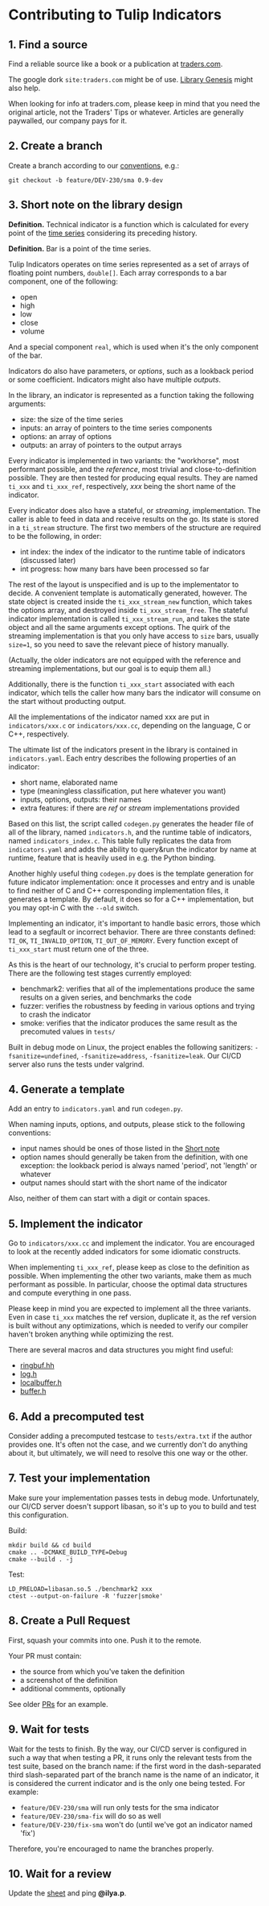 # Contributing to Tulip Indicators

## 1. Find a source

Find a reliable source like a book or a publication at [traders.com](https://traders.com).

The google dork `site:traders.com` might be of use. [Library Genesis](https://libgen.is) might also help.

When looking for info at traders.com, please keep in mind that you need the original article, not the Traders' Tips or whatever. Articles are generally paywalled, our company pays for it.

## 2. Create a branch

Create a branch according to our [conventions](https://github.com/hcmc-project/docs/blob/master/git.md), e.g.:

```
git checkout -b feature/DEV-230/sma 0.9-dev
```

## 3. Short note on the library design

**Definition.** Technical indicator is a function which is calculated for every point of the [time series](https://en.wikipedia.org/wiki/Time_series) considering its preceding history.

**Definition.** Bar is a point of the time series.

Tulip Indicators operates on time series represented as a set of arrays of floating point numbers, `double[]`. Each array corresponds to a bar component, one of the following:
- open
- high
- low
- close
- volume

And a special component `real`, which is used when it's the only component of the bar.

Indicators do also have parameters, or *options*, such as a lookback period or some coefficient. Indicators might also have multiple *outputs*.

In the library, an indicator is represented as a function taking the following arguments:
- size: the size of the time series
- inputs: an array of pointers to the time series components
- options: an array of options
- outputs: an array of pointers to the output arrays

Every indicator is implemented in two variants: the "workhorse", most performant possible, and the *reference*, most trivial and close-to-definition possible. They are then tested for producing equal results. They are named `ti_xxx` and `ti_xxx_ref`, respectively, *xxx* being the short name of the indicator.

Every indicator does also have a stateful, or *streaming*, implementation. The caller is able to feed in data and receive results on the go. Its state is stored in a `ti_stream` structure. The first two members of the structure are required to be the following, in order:
- int index: the index of the indicator to the runtime table of indicators (discussed later)
- int progress: how many bars have been processed so far

The rest of the layout is unspecified and is up to the implementator to decide. A convenient template is automatically generated, however. The state object is created inside the `ti_xxx_stream_new` function, which takes the options array, and destroyed inside `ti_xxx_stream_free`. The stateful indicator implementation is called `ti_xxx_stream_run`, and takes the state object and all the same arguments except options. The quirk of the streaming implementation is that you only have access to `size` bars, usually `size=1`, so you need to save the relevant piece of history manually.

(Actually, the older indicators are not equipped with the reference and streaming implementations, but our goal is to equip them all.)

Additionally, there is the function `ti_xxx_start` associated with each indicator, which tells the caller how many bars the indicator will consume on the start without producting output.

All the implementations of the indicator named xxx are put in `indicators/xxx.c` or `indicators/xxx.cc`, depending on the language, C or C++, respectively.

The ultimate list of the indicators present in the library is contained in `indicators.yaml`. Each entry describes the following properties of an indicator:
- short name, elaborated name
- type (meaningless classification, put here whatever you want)
- inputs, options, outputs: their names
- extra features: if there are *ref* or *stream* implementations provided

Based on this list, the script called `codegen.py` generates the header file of all of the library, named `indicators.h`, and the runtime table of indicators, named `indicators_index.c`. This table fully replicates the data from `indicators.yaml` and adds the ability to query&run the indicator by name at runtime, feature that is heavily used in e.g. the Python binding.

Another highly useful thing `codegen.py` does is the template generation for future indicator implementation: once it processes and entry and is unable to find neither of C and C++ corresponding implementation files, it generates a template. By default, it does so for a C++ implementation, but you may opt-in C with the `--old` switch.

Implementing an indicator, it's important to handle basic errors, those which lead to a segfault or incorrect behavior. There are three constants defined: `TI_OK`, `TI_INVALID_OPTION`, `TI_OUT_OF_MEMORY`. Every function except of `ti_xxx_start` must return one of the three.

As this is the heart of our technology, it's crucial to perform proper testing. There are the following test stages currently employed:
- benchmark2: verifies that all of the implementations produce the same results on a given series, and benchmarks the code
- fuzzer: verifies the robustness by feeding in various options and trying to crash the indicator
- smoke: verifies that the indicator produces the same result as the precomuted values in `tests/`

Built in debug mode on Linux, the project enables the following sanitizers: `-fsanitize=undefined`, `-fsanitize=address`, `-fsanitize=leak`. Our CI/CD server also runs the tests under valgrind.

## 4. Generate a template

Add an entry to `indicators.yaml` and run `codegen.py`.

When naming inputs, options, and outputs, please stick to the following conventions:
- input names should be ones of those listed in the [Short note](#3-short-note-on-the-library-design)
- option names should generally be taken from the definition, with one exception: the lookback period is always named 'period', not 'length' or whatever
- output names should start with the short name of the indicator

Also, neither of them can start with a digit or contain spaces.

## 5. Implement the indicator

Go to `indicators/xxx.cc` and implement the indicator. You are encouraged to look at the recently added indicators for some idiomatic constructs.

When implementing `ti_xxx_ref`, please keep as close to the definition as possible. When implementing the other two variants, make them as much performant as possible. In particular, choose the optimal data structures and compute everything in one pass. 

Please keep in mind you are expected to implement all the three variants. Even in case `ti_xxx` matches the ref version, duplicate it, as the ref version is built without any optimizations, which is needed to verify our compiler haven't broken anything while optimizing the rest.

There are several macros and data structures you might find useful:
- [ringbuf.hh](./utils/ringbuf.hh)
- [log.h](./utils/log.h)
- [localbuffer.h](./utils/localbuffer.h)
- [buffer.h](./utils/buffer.h)

## 6. Add a precomputed test

Consider adding a precomputed testcase to `tests/extra.txt` if the author provides one. It's often not the case, and we currently don't do anything about it, but ultimately, we will need to resolve this one way or the other.

## 7. Test your implementation

Make sure your implementation passes tests in debug mode. Unfortunately, our CI/CD server doesn't support libasan, so it's up to you to build and test this configuration.

Build:

```
mkdir build && cd build
cmake .. -DCMAKE_BUILD_TYPE=Debug
cmake --build . -j
```

Test:

```
LD_PRELOAD=libasan.so.5 ./benchmark2 xxx
ctest --output-on-failure -R 'fuzzer|smoke'
```

## 8. Create a Pull Request

First, squash your commits into one. Push it to the remote.

Your PR must contain:
- the source from which you've taken the definition
- a screenshot of the definition
- additional comments, optionally

See older [PRs](https://github.com/hcmc-project/tulipindicators-private/pull/7) for an example.

## 9. Wait for tests

Wait for the tests to finish. By the way, our CI/CD server is configured in such a way that when testing a PR, it runs only the relevant tests from the test suite, based on the branch name: if the first word in the dash-separated third slash-separated part of the branch name is the name of an indicator, it is considered the current indicator and is the only one being tested. For example:
- `feature/DEV-230/sma` will run only tests for the sma indicator
- `feature/DEV-230/sma-fix` will do so as well
- `feature/DEV-230/fix-sma` won't do (until we've got an indicator named 'fix')

Therefore, you're encouraged to name the branches properly.

## 10. Wait for a review

Update the [sheet](https://docs.google.com/spreadsheets/d/1WhdTc_AN-_KF_tgcG8B31Tgy6z-pR9rOv1Nr3dxLn5g/edit#gid=444645194) and ping **@ilya.p**.
